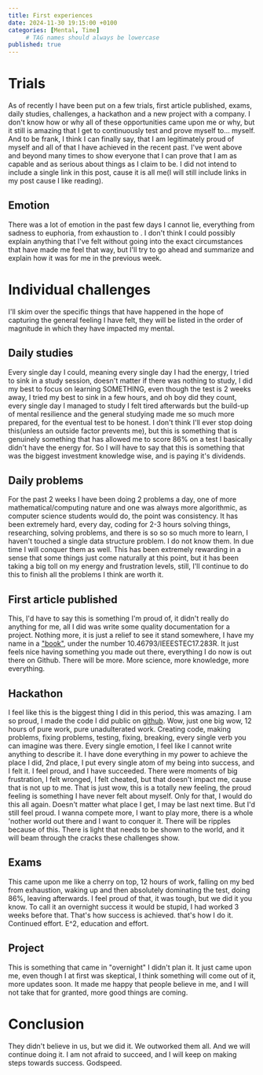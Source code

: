 ```yaml
---
title: First experiences
date: 2024-11-30 19:15:00 +0100
categories: [Mental, Time]
     # TAG names should always be lowercase
published: true
---
```

# Trials

As of recently I have been put on a few trials, first article published, exams, daily studies, challenges, a hackathon and a new project with a company. I don't know how or why all of these opportunities came upon me or why, but it still is amazing that I get to continuously test and prove myself to... myself. And to be frank, I think I can finally say, that I am legitimately proud of myself and all of that I have achieved in the recent past. I've went above and beyond many times to show everyone that I can prove that I am as capable and as serious about things as I claim to be. I did not intend to include a single link in this post, cause it is all me(I will still include links in my post cause I like reading). 

## Emotion

There was a lot of emotion in the past few days I cannot lie, everything from sadness to euphoria, from exhaustion to . I don't think I could possibly explain anything that I've felt without going into the exact circumstances that have made me feel that way, but I'll try to go ahead and summarize and explain how it was for me in the previous week.


# Individual challenges

I'll skim over the specific things that have happened in the hope of capturing the general feeling I have felt, they will be listed in the order of magnitude in which they have impacted my mental.

## Daily studies

Every single day I could, meaning every single day I had the energy, I tried to sink in a study session, doesn't matter if there was nothing to study, I did my best to focus on learning SOMETHING, even though the test is 2 weeks away, I tried my best to sink in a few hours, and oh boy did they count, every single day I managed to study I felt tired afterwards but the build-up of mental resilience and the general studying made me so much more prepared, for the eventual test to be honest. I don't think I'll ever stop doing this(unless an outside factor prevents me), but this is something that is genuinely something that has allowed me to score 86% on a test I basically didn't have the energy for. So I will have to say that this is something that was the biggest investment knowledge wise, and is paying it's dividends.

## Daily problems

For the past 2 weeks I have been doing 2 problems a day, one of more mathematical/computing nature and one was always more algorithmic, as computer science students would do, the point was consistency. It has been extremely hard, every day, coding for 2-3 hours solving things, researching, solving problems, and there is so so so much more to learn, I haven't touched a single data structure problem. I do not know them. In due time I will conquer them as well. This has been extremely rewarding in a sense that some things just come naturally at this point, but it has been taking a big toll on my energy and frustration levels, still, I'll continue to do this to finish all the problems I think are worth it.

## First article published

This, I'd have to say this is something I'm proud of, it didn't really do anything for me, all I did was write some quality documentation for a project. Nothing more, it is just a relief to see it stand somewhere, I have my name in a ["book"](https://doi.ub.kg.ac.rs/ieestec17/), under the number 10.46793/IEEESTEC17.283R. It just feels nice having something you made out there, everything I do now is out there on Github. There will be more. More science, more knowledge, more everything.

## Hackathon

I feel like this is the biggest thing I did in this period, this was amazing. I am so proud, I made the code I did public on [github](https://github.com/PetrarkaR/arduinoHackathon). Wow, just one big wow, 12 hours of pure work, pure unadulterated work. Creating code, making problems, fixing problems, testing, fixing, breaking, every single verb you can imagine was there. Every single emotion, I feel like I cannot write anything to describe it. I have done everything in my power to achieve the place I did, 2nd place, I put every single atom of my being into success, and I felt it. I feel proud, and I have succeeded. There were moments of big frustration, I felt wronged, I felt cheated, but that doesn't impact me, cause that is not up to me. That is just wow, this is a totally new feeling, the proud feeling is something I have never felt about myself. Only for that, I would do this all again. Doesn't matter what place I get, I may be last next time. But I'd still feel proud. I wanna compete more, I want to play more, there is a whole 'nother world out there and I want to conquer it. There will be ripples because of this. There is light that needs to be shown to the world, and it will beam through the cracks these challenges show. 

## Exams

This came upon me like a cherry on top, 12 hours of work, falling on my bed from exhaustion, waking up and then absolutely dominating the test, doing 86%, leaving afterwards. I feel proud of that, it was tough, but we did it you know. To call it an overnight success it would be stupid, I had worked 3 weeks before that. That's how success is achieved. that's how I do it. Continued effort. E^2, education and effort.

## Project

This is something that came in "overnight" I didn't plan it. It just came upon me, even though I at first was skeptical, I think something will come out of it, more updates soon. It made me happy that people believe in me, and I will not take that for granted, more good things are coming.

# Conclusion

They didn't believe in us, but we did it. We outworked them all. And we will continue doing it. I am not afraid to succeed, and I will keep on making steps towards success. Godspeed.
